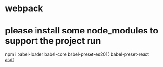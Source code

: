 # webpack
# please install some node_modules to support the project run
npm i babel-loader babel-core babel-preset-es2015 babel-preset-react
[asdf](https://github.com/lc123123/webpack)
